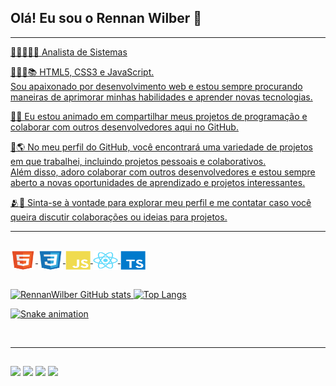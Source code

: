## Olá! Eu sou o Rennan Wilber 👋

<div>  <a href="https://github.com/rennanwilber"> </div>


***
👨🏻‍💻🧑🏻 Analista de Sistemas

👨🏻‍💻📚 HTML5, CSS3 e JavaScript. <br> Sou apaixonado por desenvolvimento web e estou sempre procurando maneiras de aprimorar minhas habilidades 
e aprender novas tecnologias. 

🔗🚀 Eu estou animado em compartilhar meus projetos de programação e colaborar com outros desenvolvedores aqui no GitHub.

📑🌎 No meu perfil do GitHub, você encontrará uma variedade de projetos em que trabalhei, incluindo projetos pessoais e colaborativos. <br> Além disso, adoro colaborar com outros desenvolvedores e estou sempre aberto a novas oportunidades de aprendizado e projetos interessantes.

🫂📧 Sinta-se à vontade para explorar meu perfil e me contatar caso você queira discutir colaborações ou ideias para projetos.


***

<div style="display: inline_block"> <br>
<img align="center" alt="rna-HTML" height="30" width="40" src="https://raw.githubusercontent.com/devicons/devicon/master/icons/html5/html5-original.svg">
<img align="center" alt="rna-CSS" height="30" width="40" src="https://raw.githubusercontent.com/devicons/devicon/master/icons/css3/css3-original.svg">
<img align="center" alt="rna-Js" height="30" width="40" src="https://raw.githubusercontent.com/devicons/devicon/master/icons/javascript/javascript-plain.svg">
<img align="center" alt="rna-React" height="30" width="40" src="https://raw.githubusercontent.com/devicons/devicon/master/icons/react/react-original.svg">
<img align="center" alt="rna-Ts" height="30" width="40" src="https://raw.githubusercontent.com/devicons/devicon/master/icons/typescript/typescript-plain.svg">
  

</br>
</div>

<br>
<div>

![RennanWilber GitHub stats](https://github-readme-stats.vercel.app/api?username=rennanwilber&show_icons=true&theme=radical)
![Top Langs](https://github-readme-stats.vercel.app/api/top-langs/?username=rennanwilber&show_icons=true&theme=radical)


![Snake animation](https://github.com/rennanwilber/rennanwilber/blob/output/github-contribution-grid-snake.svg)

</br>
</div>

***

##
 
<div> 
<a href="https://www.linkedin.com/in/rennanwilber" target="_blank"><img src="https://img.shields.io/badge/-LinkedIn-%230077B5?style=for-the-badge&logo=linkedin&logoColor=white" target="_blank"></a>  
<a href = "mailto:rennanwilber.tech@gmail.com"><img src="https://img.shields.io/badge/-Gmail-%23333?style=for-the-badge&logo=gmail&logoColor=white" target="_blank"></a>
<a href="https://wa.me/5511969577002?text=Ol%C3%A1+Rennan%2C+vim+atrav%C3%A9s+do+GitHub." target="_blank"><img src="https://img.shields.io/badge/WhatsApp-25D366?style=for-the-badge&logo=whatsapp&logoColor=white" target="_blank"></a>
<a href="https://instagram.com/rennan.wilber" target="_blank"><img src="https://img.shields.io/badge/-Instagram-%23E4405F?style=for-the-badge&logo=instagram&logoColor=white" target="_blank"></a>
</div>



